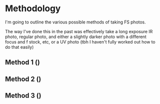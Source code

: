 # Methodology
I'm going to outline the various possible methods of taking FS photos.

The way I've done this in the past was effectively take a long exposure IR photo, regular photo, and either a slightly darker photo with a different focus and f stock, etc, or a UV photo (tbh I haven't fully worked out how to do that easily)

## Method 1 ()


## Method 2 ()


## Method 3 ()
